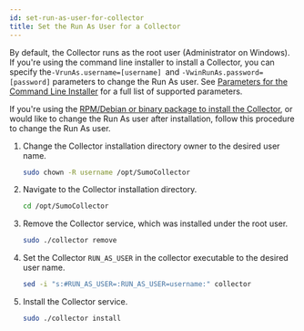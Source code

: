 ```yaml
---
id: set-run-as-user-for-collector
title: Set the Run As User for a Collector
---
```




By default, the Collector runs as the root user (Administrator on Windows). If you're using the command line installer to install a Collector, you can specify the`-VrunAs.username=[username] `and `-VwinRunAs.password=[password]` parameters to change the Run As user. See [Parameters for the Command Line Installer](parameters-command-line-installer.md) for a full list of supported parameters.

If you're using the [RPM/Debian or binary package to install the Collector](../linux.md), or would like to change the Run As user after installation, follow this procedure to change the Run As user. 

1. Change the Collector installation directory owner to the desired user name.

    ```bash
    sudo chown -R username /opt/SumoCollector
    ```

1. Navigate to the Collector installation directory.

    ```bash
    cd /opt/SumoCollector
    ```

1. Remove the Collector service, which was installed under the root user.

    ```bash
    sudo ./collector remove
    ```

1. Set the Collector `RUN_AS_USER` in the collector executable to the desired user name.

    ```bash
    sed -i "s:#RUN_AS_USER=:RUN_AS_USER=username:" collector
    ```

1. Install the Collector service.

    ```bash
    sudo ./collector install
    ```
